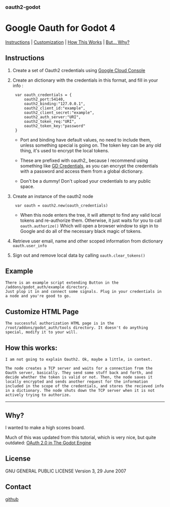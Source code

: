 ### oauth2-godot
# Google Oauth for Godot 4


[Instructions](#instructions) | [Customization](#customize-html-page) | [How This Works](#how-this-works) | [But... Why?](#why)


## Instructions
1. Create a set of Oauth2 credentials using [Google Cloud Console](https://developers.google.com/identity/protocols/oauth2)
2. Create an dictionary with the credentials in this format, and fill in your info :

		var oauth_credentials = {
			oauth2_port:54140,
			oauth2_binding:"127.0.0.1",
			oauth2_client_id:"example",
			oauth2_client_secret:"example",
			oauth2_auth_server:"URI",
			oauth2_token_req:"URI",
			oauth2_token_key:"password"
		}


	* Port and binding have default values, no need to include them, unless something special is going on. The token key can be any old thing, it's used to encrypt the local tokens.

	* These are prefixed with oauth2_ because I recommend using something like [GD Credentials](https://godotengine.org/asset-library/asset/3302), as you can encrypt the credentials with a password and access them from a global dictionary.

	* Don't be a dummy! Don't upload your credentials to any public space.

3. Create an instance of the oauth2 node

		var oauth = oauth2.new(oauth_credentials)

	* When this node enters the tree, it will attempt to find any valid local tokens and re-authorize them. Otherwise, it just waits for you to call `oauth.authorize()`
	Which will open a browser window to sign in to Google and do all of the necessary black magic of tokens.

4. Retrieve user email, name and other scoped information from dictionary
	`oauth.user_info`

5. Sign out and remove local data by calling
	`oauth.clear_tokens()`


## Example

	There is an example script extending Button in the /addons/godot_auth/example directory.
	Just plop it in and connect some signals. Plug in your credentials in a node and you're good to go.

## Customize HTML Page

	The successful authorization HTML page is in the /root/addons/godot_auth/tools directory. It doesn't do anything special, modify it to your will.

## How this works:
	I am not going to explain Oauth2. Ok, maybe a little, in context.

	The node creates a TCP server and waits for a connection from the Oauth server, basically. They send some stuff back and forth, and decide whether the token is valid or not. Then, the node saves it locally encrypted and sends another request for the information included in the scope of the credentials, and stores the recieved info in a dictionary. The node shuts down the TCP server when it is not actively trying to authorize.

---
## Why?

I wanted to make a high scores board.

Much of this was updated from this tutorial, which is very nice, but quite outdated: [OAuth 2.0 in The Godot Engine](
https://youtu.be/07xfNmyJ9Nw?si=WzO_eqYrKJTT10a9)

## License
GNU GENERAL PUBLIC LICENSE
Version 3, 29 June 2007

## Contact

[github](github.com/stanjosh)